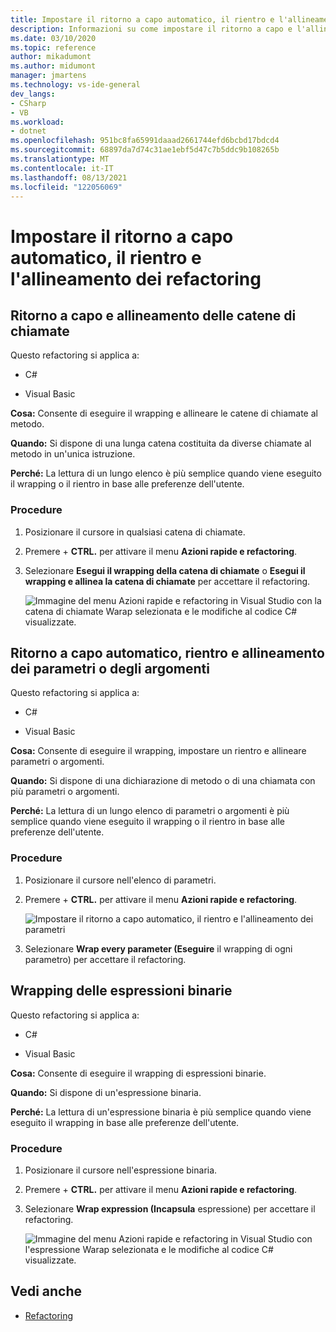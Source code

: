 ```yaml
---
title: Impostare il ritorno a capo automatico, il rientro e l'allineamento dei refactoring
description: Informazioni su come impostare il ritorno a capo e l'allineamento delle catene di chiamate di metodi.
ms.date: 03/10/2020
ms.topic: reference
author: mikadumont
ms.author: midumont
manager: jmartens
ms.technology: vs-ide-general
dev_langs:
- CSharp
- VB
ms.workload:
- dotnet
ms.openlocfilehash: 951bc8fa65991daaad2661744efd6bcbd17bdcd4
ms.sourcegitcommit: 68897da7d74c31ae1ebf5d47c7b5ddc9b108265b
ms.translationtype: MT
ms.contentlocale: it-IT
ms.lasthandoff: 08/13/2021
ms.locfileid: "122056069"
---
```

# <a name="wrap-indent-and-align-refactorings"></a>Impostare il ritorno a capo automatico, il rientro e l'allineamento dei refactoring

## <a name="wrap-and-align-call-chains"></a>Ritorno a capo e allineamento delle catene di chiamate

Questo refactoring si applica a:

- C#

- Visual Basic

**Cosa:** Consente di eseguire il wrapping e allineare le catene di chiamate al metodo.

**Quando:** Si dispone di una lunga catena costituita da diverse chiamate al metodo in un'unica istruzione.

**Perché:** La lettura di un lungo elenco è più semplice quando viene eseguito il wrapping o il rientro in base alle preferenze dell'utente.

### <a name="how-to"></a>Procedure

1. Posizionare il cursore in qualsiasi catena di chiamate.
2. Premere  + **CTRL.** per attivare il menu **Azioni rapide e refactoring**.
3. Selezionare **Esegui il wrapping della catena di chiamate** o **Esegui il wrapping e allinea la catena di chiamate** per accettare il refactoring.

   ![Immagine del menu Azioni rapide e refactoring in Visual Studio con la catena di chiamate Warap selezionata e le modifiche al codice C# visualizzate.](media/wrap-call-chain.png)

## <a name="wrap-indent-and-align-parameters-or-arguments"></a>Ritorno a capo automatico, rientro e allineamento dei parametri o degli argomenti

Questo refactoring si applica a:

- C#

- Visual Basic

**Cosa:** Consente di eseguire il wrapping, impostare un rientro e allineare parametri o argomenti.

**Quando:** Si dispone di una dichiarazione di metodo o di una chiamata con più parametri o argomenti.

**Perché:** La lettura di un lungo elenco di parametri o argomenti è più semplice quando viene eseguito il wrapping o il rientro in base alle preferenze dell'utente.

### <a name="how-to"></a>Procedure

1. Posizionare il cursore nell'elenco di parametri.
2. Premere  + **CTRL.** per attivare il menu **Azioni rapide e refactoring**.

   ![Impostare il ritorno a capo automatico, il rientro e l'allineamento dei parametri](media/wrap-parameters.png)

3. Selezionare **Wrap every parameter (Eseguire** il wrapping di ogni parametro) per accettare il refactoring.

## <a name="wrap-binary-expressions"></a>Wrapping delle espressioni binarie

Questo refactoring si applica a:

- C#

- Visual Basic

**Cosa:** Consente di eseguire il wrapping di espressioni binarie.

**Quando:** Si dispone di un'espressione binaria.

**Perché:** La lettura di un'espressione binaria è più semplice quando viene eseguito il wrapping in base alle preferenze dell'utente.

### <a name="how-to"></a>Procedure

1. Posizionare il cursore nell'espressione binaria.
2. Premere  + **CTRL.** per attivare il menu **Azioni rapide e refactoring**.
3. Selezionare **Wrap expression (Incapsula** espressione) per accettare il refactoring.

   ![Immagine del menu Azioni rapide e refactoring in Visual Studio con l'espressione Warap selezionata e le modifiche al codice C# visualizzate.](media/wrap-binary-expression.png)

## <a name="see-also"></a>Vedi anche

- [Refactoring](../refactoring-in-visual-studio.md)
